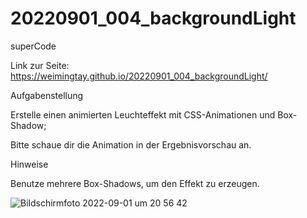 # 20220901_004_backgroundLight
superCode

Link zur Seite: https://weimingtay.github.io/20220901_004_backgroundLight/

Aufgabenstellung

Erstelle einen animierten Leuchteffekt mit CSS-Animationen und Box-Shadow;

Bitte schaue dir die Animation in der Ergebnisvorschau an.

Hinweise


Benutze mehrere Box-Shadows, um den Effekt zu erzeugen.

![Bildschirmfoto 2022-09-01 um 20 56 42](https://user-images.githubusercontent.com/110397919/187991481-e244b8a4-d50b-4216-93b8-3308712cde2e.png)
